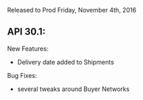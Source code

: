 Released to Prod Friday, November 4th, 2016

## API 30.1:

New Features:
- Delivery date added to Shipments

Bug Fixes:
- several tweaks around Buyer Networks
